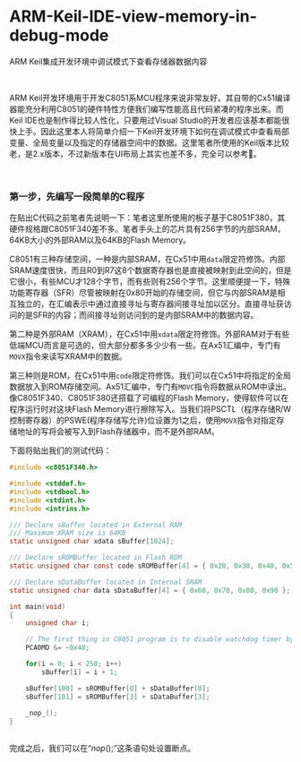 # ARM-Keil-IDE-view-memory-in-debug-mode
ARM Keil集成开发环境中调试模式下查看存储器数据内容

<br />

ARM Keil开发环境用于开发C8051系MCU程序来说非常友好。其自带的Cx51编译器能充分利用C8051的硬件特性方便我们编写性能高且代码紧凑的程序出来。而Keil IDE也是制作得比较人性化，只要用过Visual Studio的开发者应该基本都能很快上手。因此这里本人将简单介绍一下Keil开发环境下如何在调试模式中查看局部变量、全局变量以及指定的存储器空间中的数据。这里笔者所使用的Keil版本比较老，是2.x版本，不过新版本在UI布局上其实也差不多，完全可以参考🤭。

<br />

### 第一步，先编写一段简单的C程序

在贴出C代码之前笔者先说明一下：笔者这里所使用的板子基于C8051F380，其硬件规格跟C8051F340差不多。笔者手头上的芯片具有256字节的内部SRAM，64KB大小的外部RAM以及64KB的Flash Memory。

C8051有三种存储空间，一种是内部SRAM，在Cx51中用`data`限定符修饰。内部SRAM速度很快，而且R0到R7这8个数据寄存器也是直接被映射到此空间的，但是它很小，有些MCU才128个字节，而有些则有256个字节。这里顺便提一下，特殊功能寄存器（SFR）尽管被映射在0x80开始的存储空间，但它与内部SRAM是相互独立的，在汇编表示中通过直接寻址与寄存器间接寻址加以区分。直接寻址获访问的是SFR的内容；而间接寻址则访问到的是内部SRAM中的数据内容。

第二种是外部RAM（XRAM），在Cx51中用`xdata`限定符修饰。外部RAM对于有些低端MCU而言是可选的，但大部分都多多少少有一些。在Ax51汇编中，专门有`MOVX`指令来读写XRAM中的数据。

第三种则是ROM，在Cx51中用`code`限定符修饰。我们可以在Cx51中将指定的全局数据放入到ROM存储空间。Ax51汇编中，专门有`MOVC`指令将数据从ROM中读出。像C8051F340、C8051F380还搭载了可编程的Flash Memory，使得软件可以在程序运行时对这块Flash Memory进行擦除写入。当我们将PSCTL（程序存储R/W控制寄存器）的PSWE(程序存储写允许)位设置为1之后，使用`MOVX`指令对指定存储地址的写将会被写入到Flash存储器中，而不是外部RAM。

下面将贴出我们的测试代码：

```c
#include <c8051F340.h>

#include <stddef.h>
#include <stdbool.h>
#include <stdint.h>
#include <intrins.h>

/// Declare sBuffer located in External RAM
/// Maximum XRAM size is 64KB
static unsigned char xdata sBuffer[1024];

/// Declare sROMBuffer located in Flash ROM
static unsigned char const code sROMBuffer[4] = { 0x20, 0x30, 0x40, 0x50 };

/// Declare sDataBuffer located in Internal SRAM
static unsigned char data sDataBuffer[4] = { 0x60, 0x70, 0x80, 0x90 };

int main(void)
{
    unsigned char i;

    // The first thing in C8051 program is to disable watchdog timer by clearing WDTE bit in PCA0MD
    PCA0MD &= ~0x40;

    for(i = 0; i < 250; i++)
        sBuffer[i] = i + 1;

    sBuffer[100] = sROMBuffer[0] + sDataBuffer[0];
    sBuffer[101] = sROMBuffer[3] + sDataBuffer[3];
    
    _nop_();
}
    
```

完成之后，我们可以在“_nop_();”这条语句处设置断点。
